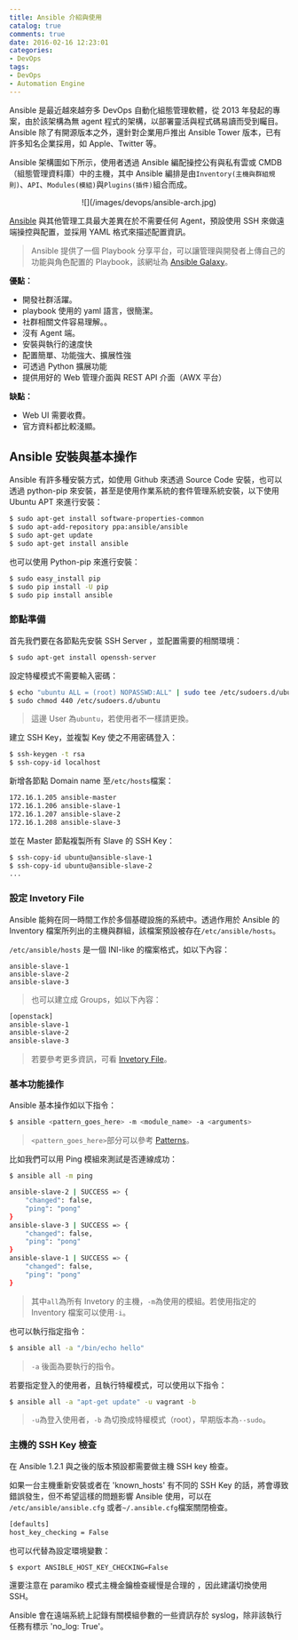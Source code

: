 ```yaml
---
title: Ansible 介紹與使用
catalog: true
comments: true
date: 2016-02-16 12:23:01
categories:
- DevOps
tags:
- DevOps
- Automation Engine
---
```

Ansible 是最近越來越夯多 DevOps 自動化組態管理軟體，從 2013 年發起的專案，由於該架構為無 agent 程式的架構，以部署靈活與程式碼易讀而受到矚目。Ansible 除了有開源版本之外，還針對企業用戶推出 Ansible Tower 版本，已有許多知名企業採用，如 Apple、Twitter 等。

Ansible 架構圖如下所示，使用者透過 Ansible 編配操控公有與私有雲或 CMDB（組態管理資料庫）中的主機，其中 Ansible 編排是由`Inventory(主機與群組規則)`、`API`、`Modules(模組)`與`Plugins(插件)`組合而成。

<center>![](/images/devops/ansible-arch.jpg)</center>
<!--more-->

[Ansible](https://github.com/ansible/ansible) 與其他管理工具最大差異在於不需要任何 Agent，預設使用 SSH 來做遠端操控與配置，並採用 YAML 格式來描述配置資訊。
> Ansible 提供了一個 Playbook 分享平台，可以讓管理與開發者上傳自己的功能與角色配置的 Playbook，該網址為 [Ansible Galaxy](https://galaxy.ansible.com/intro)。

**優點：**
* 開發社群活躍。
* playbook 使用的 yaml 語言，很簡潔。
* 社群相關文件容易理解。。
* 沒有 Agent 端。
* 安裝與執行的速度快
* 配置簡單、功能強大、擴展性強
* 可透過 Python 擴展功能
* 提供用好的 Web 管理介面與 REST API 介面（AWX 平台）

**缺點：**
* Web UI 需要收費。
* 官方資料都比較淺顯。

## Ansible 安裝與基本操作
Ansible 有許多種安裝方式，如使用 Github 來透過 Source Code 安裝，也可以透過 python-pip 來安裝，甚至是使用作業系統的套件管理系統安裝，以下使用 Ubuntu APT 來進行安裝：
```sh
$ sudo apt-get install software-properties-common
$ sudo apt-add-repository ppa:ansible/ansible
$ sudo apt-get update
$ sudo apt-get install ansible
```

也可以使用 Python-pip 來進行安裝：
```sh
$ sudo easy_install pip
$ sudo pip install -U pip
$ sudo pip install ansible
```

### 節點準備
首先我們要在各節點先安裝 SSH Server ，並配置需要的相關環境：
```sh
$ sudo apt-get install openssh-server
```

設定特權模式不需要輸入密碼：
```sh
$ echo "ubuntu ALL = (root) NOPASSWD:ALL" | sudo tee /etc/sudoers.d/ubuntu
$ sudo chmod 440 /etc/sudoers.d/ubuntu
```
> 這邊 User 為`ubuntu`，若使用者不一樣請更換。

建立 SSH Key，並複製 Key 使之不用密碼登入：
```sh
$ ssh-keygen -t rsa
$ ssh-copy-id localhost
```

新增各節點 Domain name 至`/etc/hosts`檔案：
```sh
172.16.1.205 ansible-master
172.16.1.206 ansible-slave-1
172.16.1.207 ansible-slave-2
172.16.1.208 ansible-slave-3
```

並在 Master 節點複製所有 Slave 的 SSH Key：
```sh
$ ssh-copy-id ubuntu@ansible-slave-1
$ ssh-copy-id ubuntu@ansible-slave-2
...
```

### 設定 Invetory File
Ansible 能夠在同一時間工作於多個基礎設施的系統中。透過作用於 Ansible 的 Inventory 檔案所列出的主機與群組，該檔案預設被存在`/etc/ansible/hosts`。

`/etc/ansible/hosts` 是一個 INI-like  的檔案格式，如以下內容：
```
ansible-slave-1
ansible-slave-2
ansible-slave-3
```
> 也可以建立成 Groups，如以下內容：
```sh
[openstack]
ansible-slave-1
ansible-slave-2
ansible-slave-3
```

> 若要參考更多資訊，可看 [Invetory File](http://docs.ansible.com/ansible/intro_inventory.html)。

### 基本功能操作
Ansible 基本操作如以下指令：
```sh
$ ansible <pattern_goes_here> -m <module_name> -a <arguments>
```
> `<pattern_goes_here>`部分可以參考 [Patterns](http://docs.ansible.com/ansible/intro_patterns.html)。

比如我們可以用 Ping 模組來測試是否連線成功：
```sh
$ ansible all -m ping

ansible-slave-2 | SUCCESS => {
    "changed": false,
    "ping": "pong"
}
ansible-slave-3 | SUCCESS => {
    "changed": false,
    "ping": "pong"
}
ansible-slave-1 | SUCCESS => {
    "changed": false,
    "ping": "pong"
}
```
> 其中`all`為所有 Invetory 的主機，`-m`為使用的模組。若使用指定的 Inventory 檔案可以使用`-i`。


也可以執行指定指令：
```sh
$ ansible all -a "/bin/echo hello"
```
> `-a` 後面為要執行的指令。

若要指定登入的使用者，且執行特權模式，可以使用以下指令：
```sh
$ ansible all -a "apt-get update" -u vagrant -b
```
> `-u`為登入使用者，`-b` 為切換成特權模式（root），早期版本為`--sudo`。

### 主機的 SSH Key 檢查
在 Ansible 1.2.1 與之後的版本預設都需要做主機 SSH key 檢查。

如果一台主機重新安裝或者在 'known_hosts'  有不同的 SSH Key 的話，將會導致錯誤發生，但不希望這樣的問題影響 Ansible 使用，可以在 `/etc/ansible/ansible.cfg` 或者`~/.ansible.cfg`檔案關閉檢查。
```sh
[defaults]
host_key_checking = False
```

也可以代替為設定環境變數：
```sh
$ export ANSIBLE_HOST_KEY_CHECKING=False
```

還要注意在 paramiko 模式主機金鑰檢查緩慢是合理的
，因此建議切換使用 SSH。

Ansible 會在遠端系統上記錄有關模組參數的一些資訊存於 syslog，除非該執行任務有標示 'no_log: True'。
